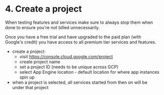 # 4. Create a project

When testing features and services make sure to always stop them when done to ensure you're not billed unnecessarily.

Once you have a free trial and have upgraded to the paid plan (with Google's credit) you have access to all premium tier services and features.

- create a project:
    - visit https://console.cloud.google.com/project
    - create project name
    - set a project ID (needs to be unique across GCP)
    - select App Engine location - default location for where app instances spin up
- when a project is selected, all services started from then on will be under that project
